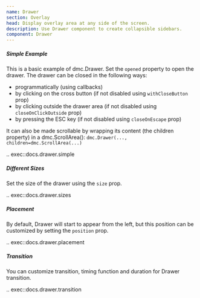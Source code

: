 ```yaml
---
name: Drawer
section: Overlay
head: Display overlay area at any side of the screen.
description: Use Drawer component to create collapsible sidebars.
component: Drawer
---
```


##### Simple Example

This is a basic example of dmc.Drawer. Set the `opened` property to open the drawer. The drawer can be closed in the
following ways:

* programmatically (using callbacks)
* by clicking on the cross button (if not disabled using `withCloseButton` prop)
* by clicking outside the drawer area (if not disabled using `closeOnClickOutside` prop)
* by pressing the ESC key (if not disabled using `closeOnEscape` prop)

It can also be made scrollable by wrapping its content (the children property) in a dmc.ScrollArea():
`dmc.Drawer(..., children=dmc.ScrollArea(...)`

.. exec::docs.drawer.simple

##### Different Sizes

Set the size of the drawer using the `size` prop.

.. exec::docs.drawer.sizes

##### Placement

By default, Drawer will start to appear from the left, but this position can be customized by setting the `position` 
prop.

.. exec::docs.drawer.placement

##### Transition

You can customize transition, timing function and duration for Drawer transition.

.. exec::docs.drawer.transition
